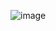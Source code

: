 ![image](https://user-images.githubusercontent.com/95945846/174430514-28c95e5c-cb7f-43a4-bc3a-6d04f27cd806.png)

